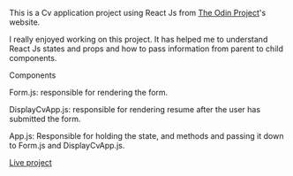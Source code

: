 This is a Cv application project using React Js from [The Odin Project](https://www.theodinproject.com/paths/full-stack-javascript/courses/javascript/lessons/cv-application)'s website.

I really enjoyed working on this project. It has helped me to understand React Js states and props and how to pass information from parent to child components.

Components

Form.js: responsible for rendering the form.

DisplayCvApp.js: responsible for rendering resume after the user has submitted the form.

App.js: Responsible for holding the state, and methods and passing it down to Form.js and 
DisplayCvApp.js.

[Live project](http://GT0221.github.io/cv-project)
